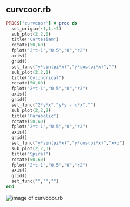 
## curvcoor.rb

```ruby
PROCS['curvcoor'] = proc do
  set_origin(-1,1,-1)
  sub_plot(2,2,0)
  title("Cartesian")
  rotate(50,60)
  fplot("2*t-1","0.5","0","r2")
  axis()
  grid()
  set_func("y*sin(pi*x)","y*cos(pi*x)","")
  sub_plot(2,2,1)
  title("Cylindrical")
  rotate(50,60)
  fplot("2*t-1","0.5","0","r2")
  axis()
  grid()
  set_func("2*y*x","y*y - x*x","")
  sub_plot(2,2,2)
  title("Parabolic")
  rotate(50,60)
  fplot("2*t-1","0.5","0","r2")
  axis()
  grid()
  set_func("y*sin(pi*x)","y*cos(pi*x)","x+z")
  sub_plot(2,2,3)
  title("Spiral")
  rotate(50,60)
  fplot("2*t-1","0.5","0","r2")
  axis()
  grid()
  set_func("","","")
end
```
![image of curvcoor.rb](https://raw.github.com/masa16/ruby-mathgl-sample/master/samples/curvcoor/curvcoor.png)
